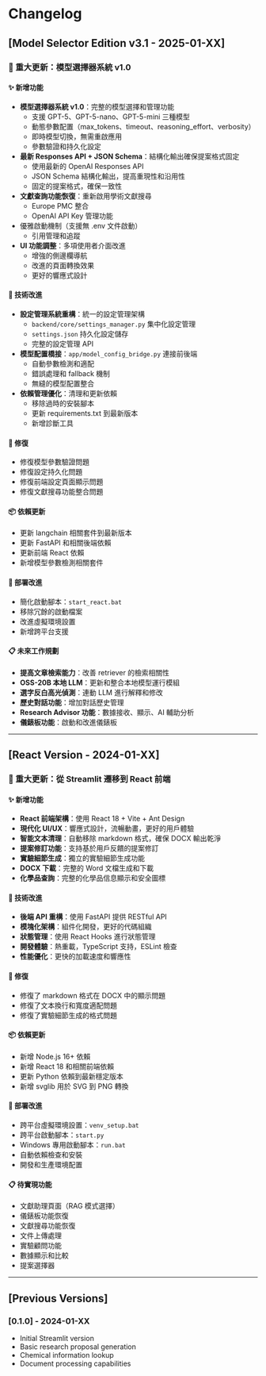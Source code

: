 # Changelog

## [Model Selector Edition v3.1 - 2025-01-XX]

### 🎉 重大更新：模型選擇器系統 v1.0

#### ✨ 新增功能
- **模型選擇器系統 v1.0**：完整的模型選擇和管理功能
  - 支援 GPT-5、GPT-5-nano、GPT-5-mini 三種模型
  - 動態參數配置（max_tokens、timeout、reasoning_effort、verbosity）
  - 即時模型切換，無需重啟應用
  - 參數驗證和持久化設定
- **最新 Responses API + JSON Schema**：結構化輸出確保提案格式固定
  - 使用最新的 OpenAI Responses API
  - JSON Schema 結構化輸出，提高重現性和沿用性
  - 固定的提案格式，確保一致性
- **文獻查詢功能恢復**：重新啟用學術文獻搜尋
  - Europe PMC 整合
  - OpenAI API Key 管理功能
- 優雅啟動機制（支援無 .env 文件啟動）
  - 引用管理和追蹤
- **UI 功能調整**：多項使用者介面改進
  - 增強的側邊欄導航
  - 改進的頁面轉換效果
  - 更好的響應式設計

#### 🔧 技術改進
- **設定管理系統重構**：統一的設定管理架構
  - `backend/core/settings_manager.py` 集中化設定管理
  - `settings.json` 持久化設定儲存
  - 完整的設定管理 API
- **模型配置橋接**：`app/model_config_bridge.py` 連接前後端
  - 自動參數檢測和適配
  - 錯誤處理和 fallback 機制
  - 無縫的模型配置整合
- **依賴管理優化**：清理和更新依賴
  - 移除過時的安裝腳本
  - 更新 requirements.txt 到最新版本
  - 新增診斷工具

#### 🐛 修復
- 修復模型參數驗證問題
- 修復設定持久化問題
- 修復前端設定頁面顯示問題
- 修復文獻搜尋功能整合問題

#### 📦 依賴更新
- 更新 langchain 相關套件到最新版本
- 更新 FastAPI 和相關後端依賴
- 更新前端 React 依賴
- 新增模型參數檢測相關套件

#### 🚀 部署改進
- 簡化啟動腳本：`start_react.bat`
- 移除冗餘的啟動檔案
- 改進虛擬環境設置
- 新增跨平台支援

#### 📋 未來工作規劃
- **提高文章檢索能力**：改善 retriever 的檢索相關性
- **OSS-20B 本地 LLM**：更新和整合本地模型運行模組
- **選字反白高光偵測**：連動 LLM 進行解釋和修改
- **歷史對話功能**：增加對話歷史管理
- **Research Advisor 功能**：數據接收、顯示、AI 輔助分析
- **儀錶板功能**：啟動和改進儀錶板

---

## [React Version - 2024-01-XX]

### 🎉 重大更新：從 Streamlit 遷移到 React 前端

#### ✨ 新增功能
- **React 前端架構**：使用 React 18 + Vite + Ant Design
- **現代化 UI/UX**：響應式設計，流暢動畫，更好的用戶體驗
- **智能文本清理**：自動移除 markdown 格式，確保 DOCX 輸出乾淨
- **提案修訂功能**：支持基於用戶反饋的提案修訂
- **實驗細節生成**：獨立的實驗細節生成功能
- **DOCX 下載**：完整的 Word 文檔生成和下載
- **化學品查詢**：完整的化學品信息顯示和安全圖標

#### 🔧 技術改進
- **後端 API 重構**：使用 FastAPI 提供 RESTful API
- **模塊化架構**：組件化開發，更好的代碼組織
- **狀態管理**：使用 React Hooks 進行狀態管理
- **開發體驗**：熱重載，TypeScript 支持，ESLint 檢查
- **性能優化**：更快的加載速度和響應性

#### 🐛 修復
- 修復了 markdown 格式在 DOCX 中的顯示問題
- 修復了文本換行和寬度適配問題
- 修復了實驗細節生成的格式問題

#### 📦 依賴更新
- 新增 Node.js 16+ 依賴
- 新增 React 18 和相關前端依賴
- 更新 Python 依賴到最新穩定版本
- 新增 svglib 用於 SVG 到 PNG 轉換

#### 🚀 部署改進
- 跨平台虛擬環境設置：`venv_setup.bat`
- 跨平台啟動腳本：`start.py`
- Windows 專用啟動腳本：`run.bat`
- 自動依賴檢查和安裝
- 開發和生產環境配置

#### 📋 待實現功能
- 文獻助理頁面（RAG 模式選擇）
- 儀錶板功能恢復
- 文獻搜尋功能恢復
- 文件上傳處理
- 實驗顧問功能
- 數據顯示和比較
- 提案選擇器

---

## [Previous Versions]

### [0.1.0] - 2024-01-XX
- Initial Streamlit version
- Basic research proposal generation
- Chemical information lookup
- Document processing capabilities 